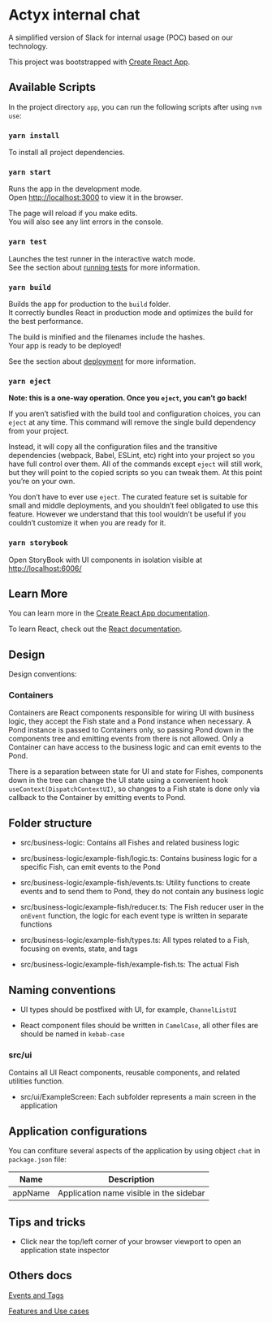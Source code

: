 # Actyx internal chat

A simplified version of Slack for internal usage (POC) based on our technology.

This project was bootstrapped with [Create React App](https://github.com/facebook/create-react-app).

## Available Scripts

In the project directory `app`, you can run the following scripts after using `nvm use`:

### `yarn install`

To install all project dependencies.

### `yarn start`

Runs the app in the development mode.\
Open [http://localhost:3000](http://localhost:3000) to view it in the browser.

The page will reload if you make edits.\
You will also see any lint errors in the console.

### `yarn test`

Launches the test runner in the interactive watch mode.\
See the section about [running tests](https://facebook.github.io/create-react-app/docs/running-tests) for more information.

### `yarn build`

Builds the app for production to the `build` folder.\
It correctly bundles React in production mode and optimizes the build for the best performance.

The build is minified and the filenames include the hashes.\
Your app is ready to be deployed!

See the section about [deployment](https://facebook.github.io/create-react-app/docs/deployment) for more information.

### `yarn eject`

**Note: this is a one-way operation. Once you `eject`, you can’t go back!**

If you aren’t satisfied with the build tool and configuration choices, you can `eject` at any time. This command will remove the single build dependency from your project.

Instead, it will copy all the configuration files and the transitive dependencies (webpack, Babel, ESLint, etc) right into your project so you have full control over them. All of the commands except `eject` will still work, but they will point to the copied scripts so you can tweak them. At this point you’re on your own.

You don’t have to ever use `eject`. The curated feature set is suitable for small and middle deployments, and you shouldn’t feel obligated to use this feature. However we understand that this tool wouldn’t be useful if you couldn’t customize it when you are ready for it.

### `yarn storybook`

Open StoryBook with UI components in isolation visible at <http://localhost:6006/>

## Learn More

You can learn more in the [Create React App documentation](https://facebook.github.io/create-react-app/docs/getting-started).

To learn React, check out the [React documentation](https://reactjs.org/).

## Design

Design conventions:

### Containers

Containers are React components responsible for wiring UI with business logic, they accept the Fish state and a Pond instance when necessary. A Pond instance is passed to Containers only, so passing Pond down in the components tree and emitting events from there is not allowed.
Only a Container can have access to the business logic and can emit events to the Pond.

There is a separation between state for UI and state for Fishes, components down in the tree can change the UI state using a convenient hook `useContext(DispatchContextUI)`, so changes to a Fish state is done only via callback to the Container by emitting events to Pond.

## Folder structure

- src/business-logic: Contains all Fishes and related business logic

- src/business-logic/example-fish/logic.ts: Contains business logic for a specific Fish, can emit events to the Pond

- src/business-logic/example-fish/events.ts: Utility functions to create events and to send them to Pond, they do not contain any business logic

- src/business-logic/example-fish/reducer.ts: The Fish reducer user in the `onEvent` function, the logic for each event type is written in separate functions

- src/business-logic/example-fish/types.ts: All types related to a Fish, focusing on events, state, and tags

- src/business-logic/example-fish/example-fish.ts: The actual Fish

## Naming conventions

- UI types should be postfixed with UI, for example, `ChannelListUI`

- React component files should be written in `CamelCase`, all other files are should be named in `kebab-case`

### src/ui

Contains all UI React components, reusable components, and related utilities function.

- src/ui/ExampleScreen: Each subfolder represents a main screen in the application

## Application configurations

You can confiture several aspects of the application by using object `chat` in `package.json` file:

| Name    | Description                             |
|---------|-----------------------------------------|
| appName | Application name visible in the sidebar |

## Tips and tricks

- Click near the top/left corner of your browser viewport to open an application state inspector

## Others docs

[Events and Tags](./docs/events-tags-overview.md)

[Features and Use cases](./docs/features-use-cases.md)
